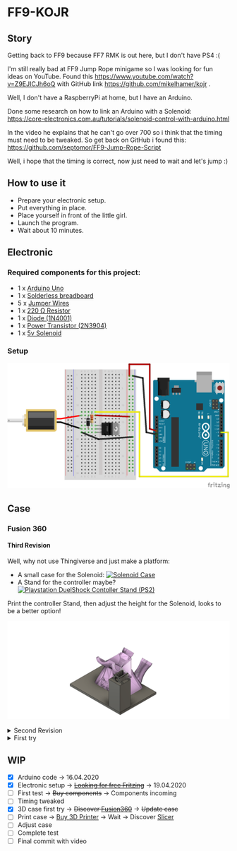# FF9-KOJR

## Story

Getting back to FF9 because FF7 RMK is out here, but I don't have PS4 :(

I'm still really bad at FF9 Jump Rope minigame so I was looking for fun ideas on YouTube.
Found this https://www.youtube.com/watch?v=Z9EJICJh6oQ with GitHub link https://github.com/mikelhamer/kojr .

Well, I don't have a RaspberryPi at home, but I have an Arduino.

Done some research on how to link an Arduino with a Solenoid: https://core-electronics.com.au/tutorials/solenoid-control-with-arduino.html

In the video he explains that he can't go over 700 so i think that the timing must need to be tweaked. So get back on GitHub i found this:  https://github.com/septomor/FF9-Jump-Rope-Script

Well, i hope that the timing is correct, now just need to wait and let's jump :)

## How to use it
- Prepare your electronic setup.
- Put everything in place.
- Place yourself in front of the little girl.
- Launch the program.
- Wait about 10 minutes.

## Electronic

### Required components for this project:

- 1 x [Arduino Uno](https://www.amazon.fr/dp/B008GRTSV6/)
- 1 x [Solderless breadboard](https://www.amazon.fr/dp/B07K8PQ4B5/)
- 5 x [Jumper Wires](https://www.amazon.fr/dp/B074P726ZR/)
- 1 x [220 Ω Resistor](https://www.amazon.fr/dp/B07Q87JZ9G/)
- 1 x [Diode (1N4001)](https://www.amazon.fr/dp/B00QLHMR6G/)
- 1 x [Power Transistor (2N3904)](https://www.amazon.fr/dp/B00JFOT0OE/)
- 1 x [5v Solenoid](https://www.amazon.fr/dp/B0848TTHZB/)

### Setup
[![Electronic setup](https://raw.githubusercontent.com/kevingrillet/FF9-KOJR/master/Fritzing/KOJR_bb.png "Fritzing")](https://github.com/fritzing/fritzing-app)

## Case

### Fusion 360

#### Third Revision
Well, why not use Thingiverse and just make a platform:
- A small case for the Solenoid:
[![Solenoid Case](https://raw.githubusercontent.com/kevingrillet/FF9-KOJR/master/Fusion360/@Ressources/solenoidCace/preview.jpg.jpg "Solenoid Case")](https://www.thingiverse.com/thing:344184)
- A Stand for the controller maybe?
[![Playstation DuelShock Contoller Stand (PS2)](https://raw.githubusercontent.com/kevingrillet/FF9-KOJR/master/Fusion360/@Ressources/Playstation+DuelShock+Contoller+Stand+(PS2)/images/preview.png "Playstation DuelShock Contoller Stand (PS2)")](https://www.thingiverse.com/thing:4028214)

Print the controller Stand, then adjust the height for the Solenoid, looks to be a better option!

[![Case rev3](https://raw.githubusercontent.com/kevingrillet/FF9-KOJR/master/Fusion360/KOJR_rev3.png "Fusion 360")](https://www.autodesk.com/products/fusion-360/overview)

<details>
<summary>Second Revision</summary>
Well, why not use Thingiverse and just make a platform:
- A small case for the Solenoid:
[![Solenoid Case](https://raw.githubusercontent.com/kevingrillet/FF9-KOJR/master/Fusion360/@Ressources/solenoidCace/preview.jpg.jpg "Solenoid Case")](https://www.thingiverse.com/thing:344184)
- A Wall Mount for the controller: 
[![Playstation Controller Wall Mount](https://raw.githubusercontent.com/kevingrillet/FF9-KOJR/master/Fusion360/@Ressources/Playstation_Controller_Wall_Mount/images/preview.jpg "Playstation Controller Wall Mount")](https://www.thingiverse.com/thing:3767193)

Still need to adjust everything, still not good for me :/

[![Case rev2](https://raw.githubusercontent.com/kevingrillet/FF9-KOJR/master/Fusion360/KOJR_rev2.png "Fusion 360")](https://www.autodesk.com/products/fusion-360/overview)
</details>

<details>
<summary>First try</summary>
Yeah, it's not really good :'(
[![Case](https://raw.githubusercontent.com/kevingrillet/FF9-KOJR/master/Fusion360/KOJR.png "Fusion 360")](https://www.autodesk.com/products/fusion-360/overview)

Need to adjust everything, so maybe 2 or 3 prints, better forget this one.
</details>

## WIP
- [X] Arduino code -> 16.04.2020
- [X] Electronic setup -> [~~Looking for free Fritzing~~](https://fritzing.org/download/) -> 19.04.2020
- [ ] First test -> ~~Buy components~~ -> Components incoming
- [ ] Timing tweaked
- [X] 3D case first try -> ~~Discover [Fusion360](https://www.autodesk.com/products/fusion-360/overview)~~ -> ~~Update case~~
- [ ] Print case -> [Buy 3D Printer](https://shop.prusa3d.com/fr/imprimantes/994-original-prusa-mini.html) -> Wait -> Discover [Slicer](https://www.prusa3d.fr/prusaslicer/)
- [ ] Adjust case
- [ ] Complete test
- [ ] Final commit with video
